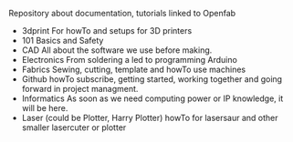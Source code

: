 Repository about documentation, tutorials linked to Openfab

- 3dprint
  For howTo and setups for 3D printers
- 101
  Basics and Safety
- CAD
  All about the software we use before making.
- Electronics
  From soldering a led to programming Arduino
- Fabrics
  Sewing, cutting, template and howTo use machines
- Github
  howTo subscribe, getting started, working together and going forward in project managment.
- Informatics
  As soon as we need computing power or IP knowledge, it will be here. 
- Laser (could be Plotter, Harry Plotter)
  howTo for lasersaur and other smaller lasercuter or plotter 